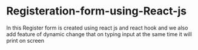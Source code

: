 # Registeration-form-using-React-js
In this Register form is created using react js and react hook and we also add feature of dynamic change that on typing input at the same time it will  print on screen
